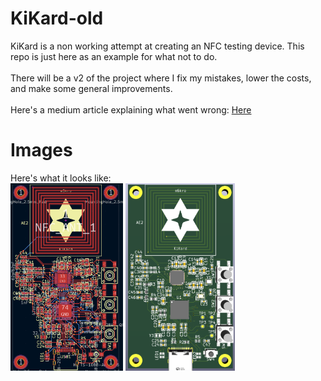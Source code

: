 # KiKard-old
KiKard is a non working attempt at creating an NFC testing device. This repo is just here as an example for what not to do.<br>
<br>
There will be a v2 of the project where I fix my mistakes, lower the costs, and make some general improvements.<br>
<br>
Here's a medium article explaining what went wrong: [Here](https://medium.com/the-first-digit/challenges-of-designing-hardware-910d764eaf81)

# Images
Here's what it looks like:<br>
<img src="pcb-1.png" height="300">
<img src="pcb-2.png" height="300">
